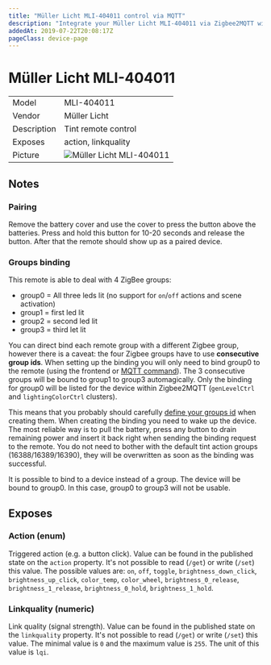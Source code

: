 ```yaml
---
title: "Müller Licht MLI-404011 control via MQTT"
description: "Integrate your Müller Licht MLI-404011 via Zigbee2MQTT with whatever smart home infrastructure you are using without the vendors bridge or gateway."
addedAt: 2019-07-22T20:08:17Z
pageClass: device-page
---
```


<!-- !!!! -->
<!-- ATTENTION: This file is auto-generated through docgen! -->
<!-- You can only edit the "Notes"-Section between the two comment lines "Notes BEGIN" and "Notes END". -->
<!-- Do not use h1 or h2 heading within "## Notes"-Section. -->
<!-- !!!! -->

# Müller Licht MLI-404011

|     |     |
|-----|-----|
| Model | MLI-404011  |
| Vendor  | Müller Licht  |
| Description | Tint remote control |
| Exposes | action, linkquality |
| Picture | ![Müller Licht MLI-404011](https://www.zigbee2mqtt.io/images/devices/MLI-404011.jpg) |


<!-- Notes BEGIN: You can edit here. Add "## Notes" headline if not already present. -->
## Notes


### Pairing
Remove the battery cover and use the cover to press the button above the batteries.
Press and hold this button for 10-20 seconds and release the button.
After that the remote should show up as a paired device.

### Groups binding

This remote is able to deal with 4 ZigBee groups:

* group0 = All three leds lit (no support for `on`/`off` actions and scene activation)
* group1 = first led lit
* group2 = second led lit
* group3 = third let lit

You can direct bind each remote group with a different Zigbee group, however there is a caveat: the four Zigbee groups have to use **consecutive group ids**. When setting up the binding you will only need to bind group0 to the remote (using the frontend or [MQTT command](../guide/usage/binding.md)). The 3 consecutive groups will be bound to group1 to group3 automagically. Only the binding for group0 will be listed for the device within Zigbee2MQTT (`genLevelCtrl` and `lightingColorCtrl` clusters).

This means that you probably should carefully [define your groups id](../guide/usage/mqtt_topics_and_messages.md#zigbee2mqttbridgeconfigadd_group)  when creating them. When creating the binding you need to wake up the device. The most reliable way is to pull the battery, press any button to drain remaining power and insert it back right when sending the binding request to the remote. You do not need to bother with the default tint action groups (16388/16389/16390), they will be overwritten as soon as the binding was successful.

It is possible to bind to a device instead of a group. The device will be bound to group0.
In this case, group0 to group3 will not be usable.


<!-- Notes END: Do not edit below this line -->


## Exposes

### Action (enum)
Triggered action (e.g. a button click).
Value can be found in the published state on the `action` property.
It's not possible to read (`/get`) or write (`/set`) this value.
The possible values are: `on`, `off`, `toggle`, `brightness_down_click`, `brightness_up_click`, `color_temp`, `color_wheel`, `brightness_0_release`, `brightness_1_release`, `brightness_0_hold`, `brightness_1_hold`.

### Linkquality (numeric)
Link quality (signal strength).
Value can be found in the published state on the `linkquality` property.
It's not possible to read (`/get`) or write (`/set`) this value.
The minimal value is `0` and the maximum value is `255`.
The unit of this value is `lqi`.

